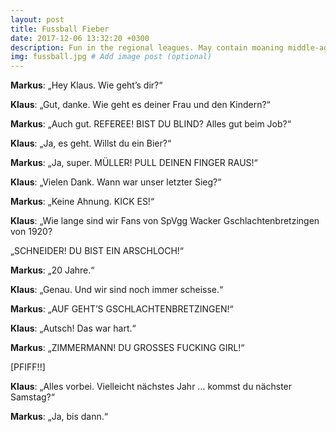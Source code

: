 ```yaml
---
layout: post
title: Fussball Fieber
date: 2017-12-06 13:32:20 +0300
description: Fun in the regional leagues. May contain moaning middle-aged men. And bratwurst.
img: fussball.jpg # Add image post (optional)
---
```


**Markus**: „Hey Klaus. Wie geht’s dir?“

**Klaus**: „Gut, danke. Wie geht es deiner Frau und den Kindern?“

 **Markus**: „Auch gut.  REFEREE! BIST DU BLIND? Alles gut beim Job?“

**Klaus**: „Ja, es geht. Willst du ein Bier?“

**Markus**: „Ja, super. MÜLLER! PULL DEINEN FINGER RAUS!“

**Klaus**: „Vielen Dank. Wann war unser letzter Sieg?“

**Markus**: „Keine Ahnung. KICK ES!“

**Klaus**: „Wie lange sind wir Fans von SpVgg Wacker Gschlachtenbretzingen von 1920? 

„SCHNEIDER! DU BIST EIN ARSCHLOCH!“

**Markus**: „20 Jahre.“

**Klaus**: „Genau. Und wir sind noch immer scheisse.“

**Markus**: „AUF GEHT’S GSCHLACHTENBRETZINGEN!“

**Klaus**: „Autsch! Das war hart.“

**Markus**: „ZIMMERMANN! DU GROSSES FUCKING GIRL!“

[PFIFF!!]

**Klaus**: „Alles vorbei. Vielleicht nächstes Jahr … kommst du nächster Samstag?“

**Markus**: „Ja, bis dann.“
